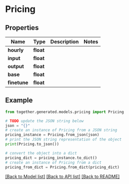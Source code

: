 # Pricing


## Properties

Name | Type | Description | Notes
------------ | ------------- | ------------- | -------------
**hourly** | **float** |  |
**input** | **float** |  |
**output** | **float** |  |
**base** | **float** |  |
**finetune** | **float** |  |

## Example

```python
from together.generated.models.pricing import Pricing

# TODO update the JSON string below
json = "{}"
# create an instance of Pricing from a JSON string
pricing_instance = Pricing.from_json(json)
# print the JSON string representation of the object
print(Pricing.to_json())

# convert the object into a dict
pricing_dict = pricing_instance.to_dict()
# create an instance of Pricing from a dict
pricing_from_dict = Pricing.from_dict(pricing_dict)
```
[[Back to Model list]](../README.md#documentation-for-models) [[Back to API list]](../README.md#documentation-for-api-endpoints) [[Back to README]](../README.md)
